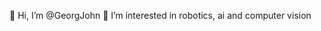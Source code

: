 👋 Hi, I’m @GeorgJohn
👀 I’m interested in robotics, ai and computer vision


<!---
GeorgJohn/GeorgJohn is a ✨ special ✨ repository because its `README.md` (this file) appears on your GitHub profile.
You can click the Preview link to take a look at your changes.
--->
